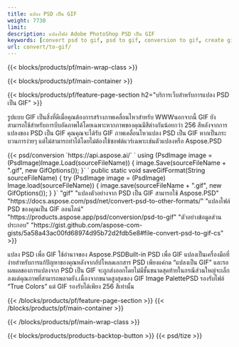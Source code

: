 ```yaml
---
title: แปลง PSD เป็น GIF
weight: 7730
limit: 
description: แปลงไฟล์ Adobe PhotoShop PSD เป็น GIF
keywords: [convert psd to gif, psd to gif, conversion to gif, create gif from psd, print psd as gif]
url: convert/to-gif/
---
```


{{< blocks/products/pf/main-wrap-class >}}

{{< blocks/products/pf/main-container >}}

{{< blocks/products/pf/feature-page-section h2="บริการเว็บสำหรับการแปลง PSD เป็น GIF" >}}
<p>รูปแบบ GIF เป็นสิ่งที่ดีเมื่อคุณต้องการสร้างภาพเคลื่อนไหวสำหรับ WWWนอกจากนี้ GIF ยังสามารถใช้สำหรับการบีบอัดภาพได้โดยเฉพาะหากภาพของคุณมีสีต่างกันน้อยกว่า 256 สีหลังจากการแปลงของ PSD เป็น GIF คุณคุณจะได้รับ GIF ภาพเคลื่อนไหวแปลง PSD เป็น GIF หากเป็นกระบวนการง่ายๆ แต่ไม่สามารถทำได้โดยไม่ต้องใช้ซอฟต์แวร์เฉพาะเช่นตัวแปลงหรือ Aspose.PSD</p>
{{< psd/conversion `https://api.aspose.ai/` 
`    using (PsdImage image = (PsdImage)Image.Load(sourceFileName))
    {
        image.Save(sourceFileName + ".gif",  new GifOptions());
    }` 
	`    public static void saveGifFormat(String sourceFileName) {
        try (PsdImage image = (PsdImage) Image.load(sourceFileName)) {
            image.save(sourceFileName + ".gif", new GifOptions());
        }
    }` 
"gif" 
"แปลงตัวอย่างจาก PSD เป็น GIF สามารถใช้ Aspose.PSD"  "https://docs.aspose.com/psd/net/convert-psd-to-other-formats/" 
"แปลงไฟล์ PSD ของคุณเป็น GIF ออนไลน์" "https://products.aspose.app/psd/conversion/psd-to-gif" 
"ตัวอย่างข้อมูลส่วนประกอบ" "https://gist.github.com/aspose-com-gists/5a58a43ac00fd68974d95b72d2fdb5e8#file-convert-psd-to-gif-cs" >}}
<p>แปลง PSD เพื่อ GIF ใช้อำนาจของ Aspose.PSDBuilt-in PSD เพื่อ GIF แปลงเป็นเครื่องมือที่ง่ายสำหรับการแก้ปัญหาของคุณหลังจากอัปโหลดเอกสาร PSD เพียงแค่กด “แปลงเป็น GIF” และรอผลผลของการแปลงจาก PSD เป็น GIF จะถูกส่งออกโดยไม่มีชั้นขนาดสุดท้ายในกรณีส่วนใหญ่จะเล็กลงแต่คุณภาพที่สามารถพลาดยัง.เนื่องจากขนาดสูงสุดของ GIF Image PalettePSD รองรับไฟล์ “True Colors” แต่ GIF รองรับได้เพียง 256 สีเท่านั้น </p>
{{< /blocks/products/pf/feature-page-section >}}
{{< /blocks/products/pf/main-container >}}


{{< /blocks/products/pf/main-wrap-class >}}

{{< blocks/products/products-backtop-button >}}
{{< psd/tize >}}
